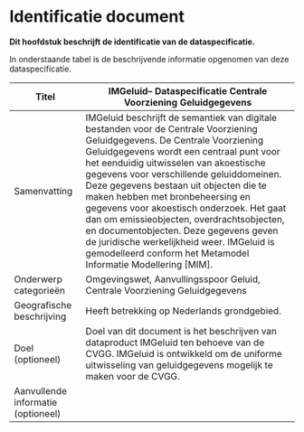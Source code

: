 Identificatie document
========================

**Dit hoofdstuk beschrijft de identificatie van de dataspecificatie.**

In onderstaande tabel is de beschrijvende informatie opgenomen van deze
dataspecificatie.

| Titel                              | IMGeluid– Dataspecificatie Centrale Voorziening Geluidgegevens                                                                                                                                                                                                                                                                                                                                                                                                                                                                                                                                |
|------------------------------------|-----------------------------------------------------------------------------------------------------------------------------------------------------------------------------------------------------------------------------------------------------------------------------------------------------------------------------------------------------------------------------------------------------------------------------------------------------------------------------------------------------------------------------------------------------------------------------------------------|
| Samenvatting                       | IMGeluid beschrijft de semantiek van digitale bestanden voor de Centrale Voorziening Geluidgegevens. De Centrale Voorziening Geluidgegevens wordt een centraal punt voor het eenduidig uitwisselen van akoestische gegevens voor verschillende geluiddomeinen. Deze gegevens bestaan uit objecten die te maken hebben met bronbeheersing en gegevens voor akoestisch onderzoek. Het gaat dan om emissieobjecten, overdrachtsobjecten, en documentobjecten. Deze gegevens geven de juridische werkelijkheid weer. IMGeluid is gemodelleerd conform het Metamodel Informatie Modellering [MIM]. |
| Onderwerp categorieën              | Omgevingswet, Aanvullingsspoor Geluid, Centrale Voorziening Geluidgegevens                                                                                                                                                                                                                                                                                                                                                                                                                                                                                                                    |
| Geografische beschrijving          | Heeft betrekking op Nederlands grondgebied.                                                                                                                                                                                                                                                                                                                                                                                                                                                                                                                                                   |
| Doel (optioneel)                   | Doel van dit document is het beschrijven van dataproduct IMGeluid ten behoeve van de CVGG. IMGeluid is ontwikkeld om de uniforme uitwisseling van geluidgegevens mogelijk te maken voor de CVGG.                                                                                                                                                                                                                                                                                                                                                                                              |
| Aanvullende informatie (optioneel) |                                                                                                                                                                                                                                                                                                                                                                                                                                                                                                                                                                                               |

